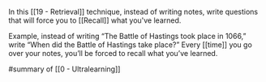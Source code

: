 In this [[19 - Retrieval]] technique, instead of writing notes, write questions that will force you to [[Recall]] what you've learned.

Example, instead of writing “The Battle of Hastings took place in 1066,” write “When did the Battle of Hastings take place?” Every [[time]] you go over your notes, you’ll be forced to recall what you’ve learned.

#summary  of [[0 - Ultralearning]]